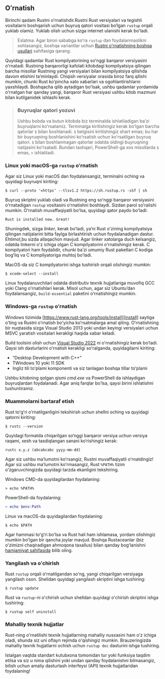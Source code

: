 ## Oʻrnatish

Birinchi qadam Rustni oʻrnatishdir.Rustni Rust versiyalari va tegishli vositalarni boshqarish uchun buyruq qatori vositasi bo‘lgan `rustup` orqali yuklab olamiz. Yuklab olish uchun sizga internet ulanishi kerak boʻladi.

> Eslatma: Agar biron sababga koʻra `rustup` dan foydalanmaslikni xohlasangiz, boshqa variantlar uchun
> [Rustni oʻrnatishning boshqa usullari][otherinstall] sahifasiga qarang.

Quyidagi qadamlar Rust kompilyatorining soʻnggi barqaror versiyasini oʻrnatadi.
Rustning barqarorligi kafolati kitobdagi kompilyatsiya qilingan barcha misollar Rustning yangi versiyalari bilan kompilyatsiya qilishda davom etishini taʼminlaydi. Chiqish versiyalar orasida biroz farq qilishi mumkin, chunki Rust koʻpincha xato xabarlari va ogohlantirishlarni yaxshilaydi. Boshqacha qilib aytadigan boʻlsak, ushbu qadamlar yordamida oʻrnatgan har qanday yangi, barqaror Rust versiyasi ushbu kitob mazmuni bilan kutilganidek ishlashi kerak.

> ### Buyruqlar qatori yozuvi
>
> Ushbu bobda va butun kitobda biz terminalda ishlatiladigan baʼzi buyruqlarni koʻrsatamiz.
> Terminalga kiritishingiz kerak boʻlgan barcha qatorlar `$` bilan boshlanadi.
> `$` belgisini kiritishingiz shart emas; bu har bir buyruqning boshlanishini koʻrsatish
> uchun koʻrsatilgan buyruq qatori. `$` bilan boshlanmagan qatorlar odatda oldingi buyruqning
> natijasini koʻrsatadi. Bundan tashqari, PowerShell-ga xos misollarda `$` emas, `>` ishlatiladi.

### Linux yoki macOS-ga  `rustup` oʻrnatish

Agar siz Linux yoki macOS dan foydalansangiz, terminalni oching va quyidagi buyruqni kiriting:

```console
$ curl --proto '=httpsʼ --tlsv1.2 https://sh.rustup.rs -sSf | sh
```

Buyruq skriptni yuklab oladi va Rustning eng soʻnggi barqaror versiyasini oʻrnatadigan `rustup` vositasini oʻrnatishni boshlaydi. Sizdan parol soʻralishi mumkin. Oʻrnatish muvaffaqiyatli boʻlsa, quyidagi qator paydo boʻladi:

```text
Rust is installed now. Great!
```

Shuningdek, sizga  *linker*, kerak boʻladi, yaʼni Rust oʻzining kompilyatsiya qilingan natijalarini bitta faylga birlashtirish uchun foydalanadigan dastur. Ehtimol,bu sizda allaqachon mavjud. Agar linker xatolarga duch kelsangiz, odatda linkerni oʻz ichiga olgan C kompilyatorini oʻrnatishingiz kerak. C kompilyatori ham foydalidir, chunki baʼzi umumiy Rust paketlari C kodiga bogʻliq va C kompilyatoriga muhtoj boʻladi.

MacOS-da siz C kompilyatorini ishga tushirish orqali olishingiz mumkin:

```console
$ xcode-select --install
```

Linux foydalanuvchilari odatda distributiv texnik hujjatlariga muvofiq GCC yoki Clang oʻrnatishlari kerak. Misol uchun, agar siz Ubuntuʼdan foydalansangiz, `build-essential` paketini oʻrnatishingiz mumkin.

### Windows-ga `rustup` oʻrnatish

Windows tizimida [https://www.rust-lang.org/tools/install][install] saytiga oʻting va Rustni oʻrnatish boʻyicha koʻrsatmalarga amal qiling. Oʻrnatishning bir nuqtasida sizga Visual Studio 2013 yoki undan keyingi versiyalari uchun MSVC yaratish vositalari kerakligi haqida xabar keladi.

Build toolsini olish uchun [Visual Studio 2022][visualstudio] ni oʻrnatishingiz kerak boʻladi. Qaysi ish dasturlarini oʻrnatish kerakligi soʻralganda, quyidagilarni  kiriting:

* “Desktop Development with C++”
* TWindows 10 yoki 11 SDK
* Ingliz tili toʻplami komponenti va siz tanlagan boshqa tillar toʻplami

Ushbu kitobning qolgan qismi *cmd.exe* va PowerShell da ishlaydigan buyruqlardan foydalanadi.
Agar aniq farqlar boʻlsa, qaysi birini ishlatishni tushuntiramiz.

### Muammolarni bartaraf etish

Rust toʻgʻri oʻrnatilganligini tekshirish uchun shellni oching va quyidagi qatorni kiriting:

```console
$ rustc --version
```

Quyidagi formatda chiqarilgan so‘nggi barqaror versiya uchun versiya raqami, xesh va tasdiqlangan sanani ko‘rishingiz kerak:

```text
rustc x.y.z (abcabcabc yyyy-mm-dd)
```

Agar siz ushbu maʼlumotni koʻrsangiz, Rustni muvaffaqiyatli oʻrnatdingiz! Agar siz ushbu maʼlumotni koʻrmasangiz, Rust `%PATH%` tizim oʻzgaruvchingizda quyidagi tarzda ekanligini tekshiring.

Windows CMD-da quyidagilardan foydalaning:

```console
> echo %PATH%
```

PowerShell-da foydalaning:

```powershell
> echo $env:Path
```

Linux va macOS-da quyidagilardan foydalaning:

```console
$ echo $PATH
```

Agar hammasi toʻgʻri boʻlsa va Rust hali ham ishlamasa, yordam olishingiz mumkin boʻlgan bir qancha joylar mavjud. Boshqa Rustaceanlar (biz oʻzimizni chaqiradigan ahmoqona taxallus) bilan qanday bogʻlanishni [hamjamiyat sahifasida][community] bilib oling.

### Yangilash va oʻchirish

Rust `rustup` orqali oʻrnatilgandan soʻng, yangi chiqarilgan versiyaga yangilash oson. Shelldan quyidagi yangilash skriptini ishga tushiring:

```console
$ rustup update
```

Rust va  `rustup`-ni oʻchirish uchun shelldan quyidagi oʻchirish skriptini ishga tushiring:

```console
$ rustup self uninstall
```

### Mahalliy texnik hujjatlar

Rust-ning oʻrnatilishi texnik hujjatlarning mahalliy nusxasini ham oʻz ichiga oladi, shunda siz uni oflayn rejimda oʻqishingiz mumkin. Brauzeringizda mahalliy texnik hujjatlarni ochish uchun `rustup doc` dasturini ishga tushiring.

Istalgan vaqtda standart kutubxona tomonidan tur yoki funksiya taqdim etilsa va siz u nima qilishini yoki undan qanday foydalanishni bilmasangiz, bilish uchun amaliy dasturlash interfeysi (API) texnik hujjatlaridan foydalaning!

[otherinstall]: https://forge.rust-lang.org/infra/other-installation-methods.html
[install]: https://www.rust-lang.org/tools/install
[visualstudio]: https://visualstudio.microsoft.com/downloads/
[community]: https://www.rust-lang.org/community
